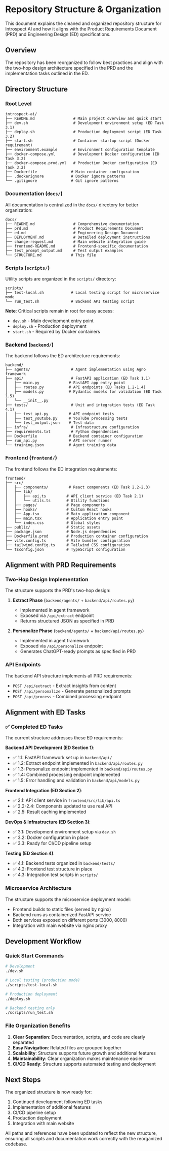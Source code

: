 # Repository Structure & Organization

This document explains the cleaned and organized repository structure for Introspect AI and how it aligns with the Product Requirements Document (PRD) and Engineering Design (ED) specifications.

## Overview

The repository has been reorganized to follow best practices and align with the two-hop design architecture specified in the PRD and the implementation tasks outlined in the ED.

## Directory Structure

### Root Level
```
introspect-ai/
├── README.md                 # Main project overview and quick start
├── dev.sh                    # Development environment setup (ED Task 3.1)
├── deploy.sh                 # Production deployment script (ED Task 3.2)
├── start.sh                  # Container startup script (Docker requirement)
├── environment.example       # Environment configuration template
├── docker-compose.yml        # Development Docker configuration (ED Task 3.2)
├── docker-compose.prod.yml   # Production Docker configuration (ED Task 3.2)
├── Dockerfile               # Main container configuration
├── .dockerignore            # Docker ignore patterns
└── .gitignore               # Git ignore patterns
```

### Documentation (`docs/`)
All documentation is centralized in the `docs/` directory for better organization:

```
docs/
├── README.md                 # Comprehensive documentation
├── prd.md                    # Product Requirements Document
├── ed.md                     # Engineering Design Document
├── DEPLOYMENT.md             # Detailed deployment instructions
├── change-request.md         # Main website integration guide
├── frontend-README.md        # Frontend-specific documentation
├── test_prompt_output.md     # Test output examples
└── STRUCTURE.md             # This file
```

### Scripts (`scripts/`)
Utility scripts are organized in the `scripts/` directory:

```
scripts/
├── test-local.sh            # Local testing script for microservice mode
└── run_test.sh              # Backend API testing script
```

**Note**: Critical scripts remain in root for easy access:
- `dev.sh` - Main development entry point
- `deploy.sh` - Production deployment
- `start.sh` - Required by Docker containers

### Backend (`backend/`)
The backend follows the ED architecture requirements:

```
backend/
├── agents/                  # Agent implementation using Agno framework
├── api/                     # FastAPI application (ED Task 1.1)
│   ├── main.py             # FastAPI app entry point
│   ├── routes.py           # API endpoints (ED Tasks 1.2-1.4)
│   ├── models.py           # Pydantic models for validation (ED Task 1.5)
│   └── __init__.py
├── tests/                   # Unit and integration tests (ED Task 4.1)
│   ├── test_api.py         # API endpoint tests
│   ├── test_youtube.py     # YouTube processing tests
│   └── test_output.json    # Test data
├── infra/                   # Infrastructure configuration
├── requirements.txt         # Python dependencies
├── Dockerfile              # Backend container configuration
├── run_api.py              # API server runner
└── training.json           # Agent training data
```

### Frontend (`frontend/`)
The frontend follows the ED integration requirements:

```
frontend/
├── src/
│   ├── components/         # React components (ED Task 2.2-2.3)
│   ├── lib/
│   │   ├── api.ts         # API client service (ED Task 2.1)
│   │   └── utils.ts       # Utility functions
│   ├── pages/             # Page components
│   ├── hooks/             # Custom React hooks
│   ├── App.tsx            # Main application component
│   ├── main.tsx           # Application entry point
│   └── index.css          # Global styles
├── public/                # Static assets
├── package.json           # Node.js dependencies
├── Dockerfile.prod        # Production container configuration
├── vite.config.ts         # Vite bundler configuration
├── tailwind.config.ts     # Tailwind CSS configuration
└── tsconfig.json          # TypeScript configuration
```

## Alignment with PRD Requirements

### Two-Hop Design Implementation
The structure supports the PRD's two-hop design:

1. **Extract Phase** (`backend/agents/` + `backend/api/routes.py`)
   - Implemented in agent framework
   - Exposed via `/api/extract` endpoint
   - Returns structured JSON as specified in PRD

2. **Personalize Phase** (`backend/agents/` + `backend/api/routes.py`)
   - Implemented in agent framework  
   - Exposed via `/api/personalize` endpoint
   - Generates ChatGPT-ready prompts as specified in PRD

### API Endpoints
The backend API structure implements all PRD requirements:
- `POST /api/extract` - Extract insights from content
- `POST /api/personalize` - Generate personalized prompts
- `POST /api/process` - Combined processing endpoint

## Alignment with ED Tasks

### ✅ Completed ED Tasks
The current structure addresses these ED requirements:

**Backend API Development (ED Section 1)**:
- ✅ 1.1: FastAPI framework set up in `backend/api/`
- ✅ 1.2: Extract endpoint implemented in `backend/api/routes.py`
- ✅ 1.3: Personalize endpoint implemented in `backend/api/routes.py`
- ✅ 1.4: Combined processing endpoint implemented
- ✅ 1.5: Error handling and validation in `backend/api/models.py`

**Frontend Integration (ED Section 2)**:
- ✅ 2.1: API client service in `frontend/src/lib/api.ts`
- ✅ 2.2-2.4: Components updated to use real API
- ✅ 2.5: Result caching implemented

**DevOps & Infrastructure (ED Section 3)**:
- ✅ 3.1: Development environment setup via `dev.sh`
- ✅ 3.2: Docker configuration in place
- ✅ 3.3: Ready for CI/CD pipeline setup

**Testing (ED Section 4)**:
- ✅ 4.1: Backend tests organized in `backend/tests/`
- ✅ 4.2: Frontend test structure in place
- ✅ 4.3: Integration test scripts in `scripts/`

### Microservice Architecture
The structure supports the microservice deployment model:
- Frontend builds to static files (served by nginx)
- Backend runs as containerized FastAPI service
- Both services exposed on different ports (3000, 8000)
- Integration with main website via nginx proxy

## Development Workflow

### Quick Start Commands
```bash
# Development
./dev.sh

# Local testing (production mode)
./scripts/test-local.sh

# Production deployment
./deploy.sh

# Backend testing only
./scripts/run_test.sh
```

### File Organization Benefits

1. **Clear Separation**: Documentation, scripts, and code are clearly separated
2. **Easy Navigation**: Related files are grouped together
3. **Scalability**: Structure supports future growth and additional features
4. **Maintainability**: Clear organization makes maintenance easier
5. **CI/CD Ready**: Structure supports automated testing and deployment

## Next Steps

The organized structure is now ready for:
1. Continued development following ED tasks
2. Implementation of additional features
3. CI/CD pipeline setup
4. Production deployment
5. Integration with main website

All paths and references have been updated to reflect the new structure, ensuring all scripts and documentation work correctly with the reorganized codebase. 